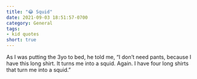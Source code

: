 ```yaml
---
title: "😂 Squid"
date: 2021-09-03 18:51:57-0700
category: General
tags:
- kid quotes
short: true
---
```


As I was putting the 3yo to bed, he told me, “I don’t need pants, because I have this long shirt. It turns me into a squid. Again. I have four long shirts that turn me into a squid.”
